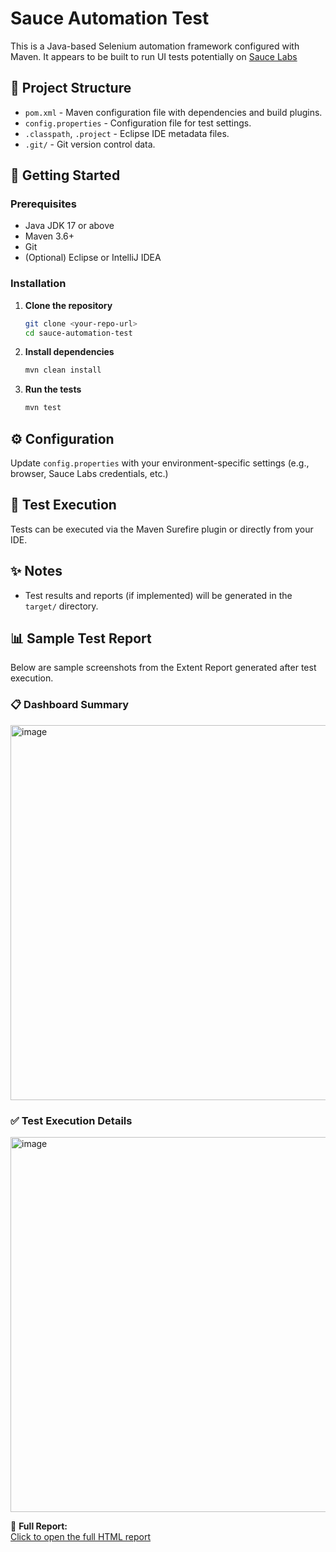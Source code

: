 # Sauce Automation Test

This is a Java-based Selenium automation framework configured with Maven. It appears to be built to run UI tests potentially on [Sauce Labs](https://saucelabs.com/)

## 📁 Project Structure

- `pom.xml` - Maven configuration file with dependencies and build plugins.
- `config.properties` - Configuration file for test settings.
- `.classpath`, `.project` - Eclipse IDE metadata files.
- `.git/` - Git version control data.

## 🚀 Getting Started

### Prerequisites

- Java JDK 17 or above
- Maven 3.6+
- Git
- (Optional) Eclipse or IntelliJ IDEA

### Installation

1. **Clone the repository**  
   ```bash
   git clone <your-repo-url>
   cd sauce-automation-test
   ```

2. **Install dependencies**  
   ```bash
   mvn clean install
   ```

3. **Run the tests**  
   ```bash
   mvn test
   ```

## ⚙️ Configuration

Update `config.properties` with your environment-specific settings (e.g., browser, Sauce Labs credentials, etc.)

## 🧪 Test Execution

Tests can be executed via the Maven Surefire plugin or directly from your IDE.

## ✨ Notes

- Test results and reports (if implemented) will be generated in the `target/` directory.

 ## 📊 Sample Test Report

Below are sample screenshots from the Extent Report generated after test execution.

### 📋 Dashboard Summary
<img width="600" alt="image" src="https://github.com/user-attachments/assets/ed63f2f3-3734-4ce7-916d-e2efe8bfc3af" />


### ✅ Test Execution Details
<img width="600" alt="image" src="https://github.com/user-attachments/assets/ca7491af-ea03-4781-8ee8-fa900f740851" />


📎 **Full Report:**  
[Click to open the full HTML report](target/reports/ExtentReport_20250626_135353.html)


